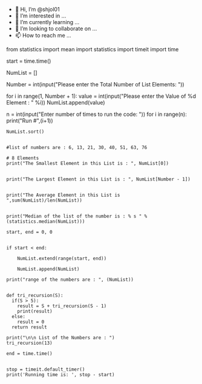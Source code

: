 - 👋 Hi, I’m @shjol01
- 👀 I’m interested in ...
- 🌱 I’m currently learning ...
- 💞️ I’m looking to collaborate on ...
- 📫 How to reach me ...

<!---
shjol01/shjol01 is a ✨ special ✨ repository because its `README.md` (this file) appears on your GitHub profile.
You can click the Preview link to take a look at your changes.
--->
from statistics import mean
import statistics 
import timeit
import time  


start = time.time() 


NumList = []

   
Number = int(input("Please enter the Total Number of List Elements: "))



for i in range(1, Number + 1):
    value = int(input("Please enter the Value of %d Element : " %i))
    NumList.append(value)

n = int(input("Enter number of times to run the code: "))
for i in range(n):
    print("Run #",(i+1))

    NumList.sort()


    #list of numbers are : 6, 13, 21, 30, 40, 51, 63, 76
    
    # 8 Elements 
    print("The Smallest Element in this List is : ", NumList[0])
    
    
    print("The Largest Element in this List is : ", NumList[Number - 1])
    
    
    print("The Average Element in this List is  ",sum(NumList)/len(NumList))
    
    
    print("Median of the list of the number is : % s " % (statistics.median(NumList)))
    
    start, end = 0, 0
      
    
    if start < end: 
        
        NumList.extend(range(start, end)) 
     
        NumList.append(NumList) 
      
    print("range of the numbers are : ", (NumList)) 
    
    
    def tri_recursion(S):
      if(S > 5):
        result = S + tri_recursion(S - 1)
        print(result)
      else:
        result = 0
      return result
    
    print("\n\n List of the Numbers are : ")
    tri_recursion(13)
        
    end = time.time() 
    
    
    stop = timeit.default_timer() 
    print('Running time is: ', stop - start) 
    
    
        
